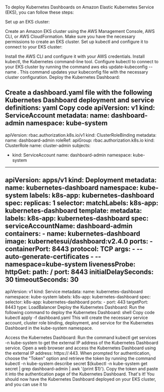 To deploy Kubernetes Dashboards on Amazon Elastic Kubernetes Service (EKS), you can follow these steps:

Set up an EKS cluster:

Create an Amazon EKS cluster using the AWS Management Console, AWS CLI, or AWS CloudFormation. Make sure you have the necessary permissions to create an EKS cluster.
Set up kubectl and configure it to connect to your EKS cluster:

Install the AWS CLI and configure it with your AWS credentials.
Install kubectl, the Kubernetes command-line tool.
Configure kubectl to connect to your EKS cluster by running the command aws eks update-kubeconfig --name <cluster-name>. This command updates your kubeconfig file with the necessary cluster configuration.
Deploy the Kubernetes Dashboard:

Create a dashboard.yaml file with the following Kubernetes Dashboard deployment and service definitions:
yaml
Copy code
apiVersion: v1
kind: ServiceAccount
metadata:
  name: dashboard-admin
  namespace: kube-system
---
apiVersion: rbac.authorization.k8s.io/v1
kind: ClusterRoleBinding
metadata:
  name: dashboard-admin
roleRef:
  apiGroup: rbac.authorization.k8s.io
  kind: ClusterRole
  name: cluster-admin
subjects:
  - kind: ServiceAccount
    name: dashboard-admin
    namespace: kube-system
---
apiVersion: apps/v1
kind: Deployment
metadata:
  name: kubernetes-dashboard
  namespace: kube-system
  labels:
    k8s-app: kubernetes-dashboard
spec:
  replicas: 1
  selector:
    matchLabels:
      k8s-app: kubernetes-dashboard
  template:
    metadata:
      labels:
        k8s-app: kubernetes-dashboard
    spec:
      serviceAccountName: dashboard-admin
      containers:
        - name: kubernetes-dashboard
          image: kubernetesui/dashboard:v2.4.0
          ports:
            - containerPort: 8443
              protocol: TCP
          args:
            - --auto-generate-certificates
            - --namespace=kube-system
          livenessProbe:
            httpGet:
              path: /
              port: 8443
            initialDelaySeconds: 30
            timeoutSeconds: 30
---
apiVersion: v1
kind: Service
metadata:
  name: kubernetes-dashboard
  namespace: kube-system
  labels:
    k8s-app: kubernetes-dashboard
spec:
  selector:
    k8s-app: kubernetes-dashboard
  ports:
    - port: 443
      targetPort: 8443
  type: LoadBalancer
Deploy the Kubernetes Dashboard:
Run the following command to deploy the Kubernetes Dashboard:
shell
Copy code
kubectl apply -f dashboard.yaml
This will create the necessary service account, cluster role binding, deployment, and service for the Kubernetes Dashboard in the kube-system namespace.

Access the Kubernetes Dashboard:
Run the command kubectl get services -n kube-system to get the external IP address of the Kubernetes Dashboard service.
Open a web browser and access the Kubernetes Dashboard using the external IP address: https://<external-IP>:443.
When prompted for authentication, choose the "Token" option and retrieve the token by running the command kubectl -n kube-system describe secret $(kubectl -n kube-system get secret | grep dashboard-admin | awk '{print $1}').
Copy the token and paste it into the authentication page of the Kubernetes Dashboard.
That's it! You should now have the Kubernetes Dashboard deployed on your EKS cluster, and you can use it to
